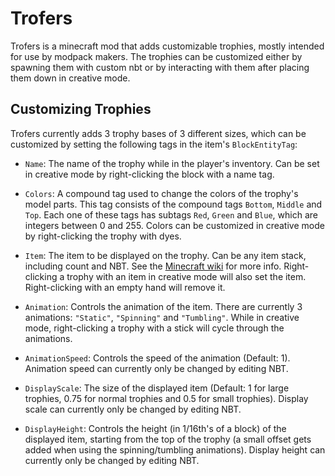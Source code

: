 # Trofers

Trofers is a minecraft mod that adds customizable trophies, mostly intended for use by modpack makers. The trophies can be customized either by
spawning them with custom nbt or by interacting with them after placing them down in creative mode.

## Customizing Trophies

Trofers currently adds 3 trophy bases of 3 different sizes, which can be customized by setting the following tags in the item's `BlockEntityTag`:

* `Name`: The name of the trophy while in the player's inventory. Can be set in creative mode by right-clicking the block with a name tag.

* `Colors`: A compound tag used to change the colors of the trophy's model parts. This tag consists of the compound tags `Bottom`, `Middle` and `Top`.
  Each one of these tags has subtags `Red`, `Green` and `Blue`, which are integers between 0 and 255. Colors can be customized in creative mode by
  right-clicking the trophy with dyes.

* `Item`: The item to be displayed on the trophy. Can be any item stack, including count and NBT. See the
  [Minecraft wiki](https://minecraft.fandom.com/wiki/Tutorials/Command_NBT_tags#Items) for more info. Right-clicking a trophy with an item in creative
  mode will also set the item. Right-clicking with an empty hand will remove it.

* `Animation`: Controls the animation of the item. There are currently 3 animations:
  `"Static"`, `"Spinning"` and `"Tumbling"`. While in creative mode, right-clicking a trophy with a stick will cycle through the animations.

* `AnimationSpeed`: Controls the speed of the animation (Default: 1). Animation speed can currently only be changed by editing NBT.

* `DisplayScale`: The size of the displayed item (Default: 1 for large trophies, 0.75 for normal trophies and 0.5 for small trophies). Display scale
  can currently only be changed by editing NBT.

* `DisplayHeight`: Controls the height (in 1/16th's of a block) of the displayed item, starting from the top of the trophy (a small offset gets added
  when using the spinning/tumbling animations). Display height can currently only be changed by editing NBT.